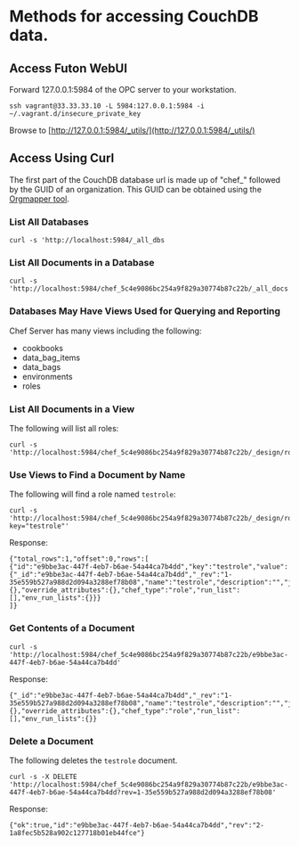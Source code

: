 # Methods for accessing CouchDB data.

## Access Futon WebUI

Forward 127.0.0.1:5984 of the OPC server to your workstation.

    ssh vagrant@33.33.33.10 -L 5984:127.0.0.1:5984 -i ~/.vagrant.d/insecure_private_key

Browse to [http://127.0.0.1:5984/_utils/](http://127.0.0.1:5984/_utils/)

## Access Using Curl

The first part of the CouchDB database url is made up of "chef_" followed by the GUID of an organization.  This GUID can be obtained using the [Orgmapper tool](../orgmapper.md).

### List All Databases

    curl -s 'http://localhost:5984/_all_dbs

### List All Documents in a Database

    curl -s 'http://localhost:5984/chef_5c4e9086bc254a9f829a30774b87c22b/_all_docs

### Databases May Have Views Used for Querying and Reporting

Chef Server has many views including the following:

* cookbooks
* data_bag_items
* data_bags
* environments
* roles

### List All Documents in a View

The following will list all roles:

    curl -s 'http://localhost:5984/chef_5c4e9086bc254a9f829a30774b87c22b/_design/roles/_view/all'

### Use Views to Find a Document by Name

The following will find a role named `testrole`:

    curl -s 'http://localhost:5984/chef_5c4e9086bc254a9f829a30774b87c22b/_design/roles/_view/all?key="testrole"'

Response:

    {"total_rows":1,"offset":0,"rows":[
    {"id":"e9bbe3ac-447f-4eb7-b6ae-54a44ca7b4dd","key":"testrole","value":{"_id":"e9bbe3ac-447f-4eb7-b6ae-54a44ca7b4dd","_rev":"1-35e559b527a988d2d094a3288ef78b08","name":"testrole","description":"","json_class":"Chef::Role","default_attributes":{},"override_attributes":{},"chef_type":"role","run_list":[],"env_run_lists":{}}}
    ]}

### Get Contents of a Document

    curl -s 'http://localhost:5984/chef_5c4e9086bc254a9f829a30774b87c22b/e9bbe3ac-447f-4eb7-b6ae-54a44ca7b4dd'

Response:

    {"_id":"e9bbe3ac-447f-4eb7-b6ae-54a44ca7b4dd","_rev":"1-35e559b527a988d2d094a3288ef78b08","name":"testrole","description":"","json_class":"Chef::Role","default_attributes":{},"override_attributes":{},"chef_type":"role","run_list":[],"env_run_lists":{}}


### Delete a Document

The following deletes the `testrole` document.

    curl -s -X DELETE 'http://localhost:5984/chef_5c4e9086bc254a9f829a30774b87c22b/e9bbe3ac-447f-4eb7-b6ae-54a44ca7b4dd?rev=1-35e559b527a988d2d094a3288ef78b08'

Response:

    {"ok":true,"id":"e9bbe3ac-447f-4eb7-b6ae-54a44ca7b4dd","rev":"2-1a8fec5b528a902c127718b01eb44fce"}
